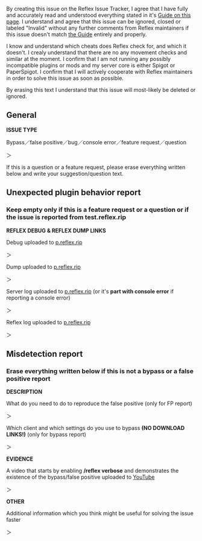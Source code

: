 By creating this issue on the Reflex Issue Tracker, I agree that I have fully and accurately read and understood everything stated in it's [Guide on this page](https://github.com/MeGysssTaa/ReflexIssueTracker/blob/master/GUIDE.md). I understand and agree that this issue can be ignored, closed or labeled "Invalid" without any further comments from Reflex maintainers if this issue doesn't match [the Guide](https://github.com/MeGysssTaa/ReflexIssueTracker/blob/master/GUIDE.md) entirely and properly.

I know and understand which cheats does Reflex check for, and which it doesn't. I crealy understand that there are no any movement checks and similar at the moment. I confirm that I am not running any possibly incompatible plugins or mods and my server core is either Spigot or PaperSpigot. I confirm that I will actively cooperate with Reflex maintainers in order to solve this issue as soon as possible.

By erasing this text I understand that this issue will most-likely be deleted or ignored.



## General
**ISSUE TYPE**

Bypass／false positive／bug／console error／feature request／question

＞ 



If this is a question or a feature request, please erase everything written below and write your suggestion/question text.


## Unexpected plugin behavior report
### Keep empty only if this is a feature request or a question or if the issue is reported from test.reflex.rip
**REFLEX DEBUG & REFLEX DUMP LINKS**

Debug uploaded to [p.reflex.rip](https://p.reflex.rip)

＞



Dump uploaded to [p.reflex.rip](https://p.reflex.rip)

＞ 



Server log uploaded to [p.reflex.rip](https://p.reflex.rip) (or it's **part with console error** if reporting a console error)

＞ 



Reflex log uploaded to [p.reflex.rip](https://p.reflex.rip)

＞ 





## Misdetection report
### Erase everything written below if this is not a bypass or a false positive report
**DESCRIPTION**

What do you need to do to reproduce the false positive (only for FP report) 

＞ 



Which client and which settings do you use to bypass **(NO DOWNLOAD LINKS!)** (only for bypass report) 

＞ 





**EVIDENCE**

A video that starts by enabling **/reflex verbose** and demonstrates the existence of the bypass/false positive uploaded to [YouTube](https://youtube.com) 

＞ 





**OTHER**

Additional information which you think might be useful for solving the issue faster

＞ 
